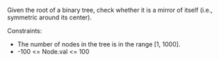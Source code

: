 Given the root of a binary tree, check whether it is a mirror of itself (i.e., symmetric around its center).

Constraints:

- The number of nodes in the tree is in the range [1, 1000].
- -100 <= Node.val <= 100
